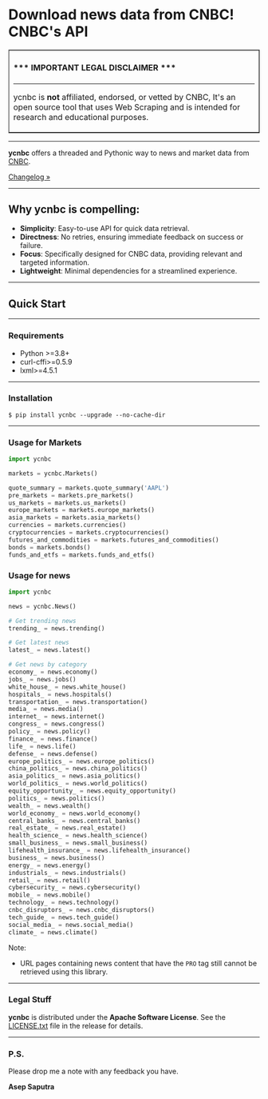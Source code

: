 # Download news data from CNBC! CNBC's API

<table border=1 cellpadding=10><tr><td>

#### *** IMPORTANT LEGAL DISCLAIMER ***

---

ycnbc is **not** affiliated, endorsed, or vetted by CNBC, It's an open source tool that uses Web Scraping and is intended for research and educational purposes.
</td></tr></table>

---

**ycnbc** offers a threaded and Pythonic way to news and market data from [CNBC](https://www.cnbc.com).

[Changelog »](https://github.com/asepscareer/ycnbc/blob/master/CHANGELOG.rst)

---

## Why ycnbc is compelling:

- **Simplicity**: Easy-to-use API for quick data retrieval.
- **Directness**: No retries, ensuring immediate feedback on success or failure.
- **Focus**: Specifically designed for CNBC data, providing relevant and targeted information.
- **Lightweight**: Minimal dependencies for a streamlined experience.

---

## Quick Start

---
### Requirements

- Python >=3.8+
- curl-cffi>=0.5.9
- lxml>=4.5.1

---
### Installation

```
$ pip install ycnbc --upgrade --no-cache-dir
```

---

### Usage for Markets
```python
import ycnbc

markets = ycnbc.Markets()

quote_summary = markets.quote_summary('AAPL')
pre_markets = markets.pre_markets()
us_markets = markets.us_markets()
europe_markets = markets.europe_markets()
asia_markets = markets.asia_markets()
currencies = markets.currencies()
cryptocurrencies = markets.cryptocurrencies()
futures_and_commodities = markets.futures_and_commodities()
bonds = markets.bonds()
funds_and_etfs = markets.funds_and_etfs()
```

### Usage for news

```python
import ycnbc

news = ycnbc.News()

# Get trending news
trending_ = news.trending()

# Get latest news
latest_ = news.latest()

# Get news by category
economy_ = news.economy()
jobs_ = news.jobs()
white_house_ = news.white_house()
hospitals_ = news.hospitals()
transportation_ = news.transportation()
media_ = news.media()
internet_ = news.internet()
congress_ = news.congress()
policy_ = news.policy()
finance_ = news.finance()
life_ = news.life()
defense_ = news.defense()
europe_politics_ = news.europe_politics()
china_politics_ = news.china_politics()
asia_politics_ = news.asia_politics()
world_politics_ = news.world_politics()
equity_opportunity_ = news.equity_opportunity()
politics_ = news.politics()
wealth_ = news.wealth()
world_economy_ = news.world_economy()
central_banks_ = news.central_banks()
real_estate_ = news.real_estate()
health_science_ = news.health_science()
small_business_ = news.small_business()
lifehealth_insurance_ = news.lifehealth_insurance()
business_ = news.business()
energy_ = news.energy()
industrials_ = news.industrials()
retail_ = news.retail()
cybersecurity_ = news.cybersecurity()
mobile_ = news.mobile()
technology_ = news.technology()
cnbc_disruptors_ = news.cnbc_disruptors()
tech_guide_ = news.tech_guide()
social_media_ = news.social_media()
climate_ = news.climate()
```

Note:

- URL pages containing news content that have the `PRO` tag still cannot be retrieved using this library.

---

### Legal Stuff

**ycnbc** is distributed under the **Apache Software License**. See
the [LICENSE.txt](./LICENSE.txt) file in the release for details.

---

### P.S.

Please drop me a note with any feedback you have.

**Asep Saputra**